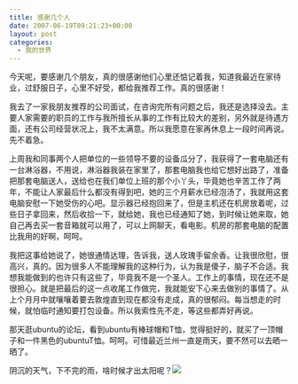 ```yaml
---
title: 感谢几个人
date: 2007-06-19T09:21:23+00:00
layout: post
categories:
  - 我的世界
---
```

 今天呢，要感谢几个朋友，真的很感谢他们心里还惦记着我，知道我最近在家待业，过舒服日子，心里不好受，都给我推荐工作。真的很感谢！

 我去了一家我朋友推荐的公司面试，在咨询完所有问题之后，我还是选择没去。主要人家需要的职员的工作与我所擅长从事的工作有比较大的差别，另外就是待遇方面，还有公司经营状况上，我不太满意。所以我愿意在家再休息上一段时间再说。先不着急。

 上周我和同事两个人把单位的一些领导不要的设备瓜分了，我获得了一套电脑还有一台淋浴器，不用说，淋浴器我装在家里了，那套电脑我也给它想好出路了，准备把那套电脑送人，送给也在我们单位上班的那个小丫头，毕竟她也辛苦工作了两年，不能让人家最后什么都没有得到吧，她的三个月薪水已经泡汤了，我就用这套电脑安慰一下她受伤的心吧。显示器已经抱回来了，但是主机还在机房放着呢，过些日子拿回来，然后收拾一下，就给她，我也已经通知了她，到时候让她来取，她自己再去买一套音箱就可以用了，可以上网聊天，看电影。机房的那套电脑的配置比我用的好啊，呵呵。

 我把这事给她说了，她很通情达理，告诉我，送人玫瑰手留余香。让我很欣慰，很高兴，真的。因为很多人不能理解我的这种行为，认为我是傻子，脑子不合适。我想我能做到的也许只有这些了，毕竟我不是一个圣人。工作上的事情，现在还不是很担心。就是把最后的这一点收尾工作做完，我就能安下心来去做别的事情了。从上个月月中就嚷嚷着要去敦煌直到现在都没有走成，真的很郁闷。每当想走的时候，就怕临时通知要打包设备。所以我索性先不走，等这些都弄好再说。

 那天逛ubuntu的论坛，看到ubuntu有棒球帽和T恤，觉得挺好的，就买了一顶帽子和一件黑色的ubuntuT恤。呵呵。可惜最近兰州一直是雨天，要不然可以去晒一晒了。

 阴沉的天气，下不完的雨，啥时候才出太阳呢？![](/fckeditor/editor/images/smiley/Emotions_2s/Sad.gif)